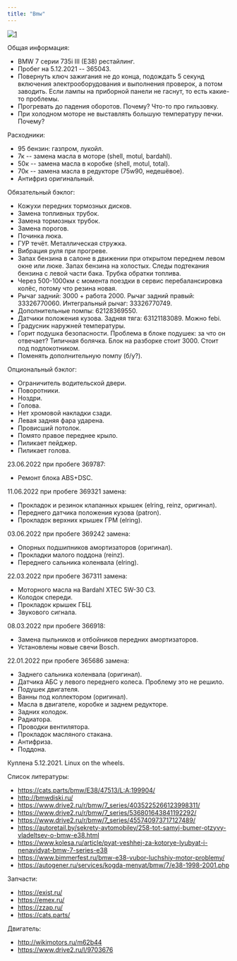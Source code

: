 ```yaml
---
title: "Bmw"
---
```


[![1](/bmw/bmw.jpg)](/bmw/bmw.jpg)

Общая информация:
* BMW 7 серии 735i III (E38) рестайлинг.
* Пробег на 5.12.2021 -- 365043.
* Повернуть ключ зажигания не до конца, подождать 5 секунд включения электрооборудования и выполнения проверок, а потом заводить. Если лампы на приборной панели не гаснут, то есть какие-то проблемы.
* Прогревать до падения оборотов. Почему? Что-то про гильзовку.
* При холодном моторе не выставлять большую температуру печки. Почему?

Расходники:
* 95 бензин: газпром, лукойл.
* 7к -- замена масла в моторе (shell, motul, bardahl).
* 50к -- замена масла в коробке (shell, motul, total).
* 70к -- замена масла в редукторе (75w90, недешёвое).
* Антифриз оригинальный.

Обязательный бэклог:
* Кожухи передних тормозных дисков.
* Замена топливных трубок.
* Замена тормозных трубок.
* Замена порогов.
* Починка люка.
* ГУР течёт. Металлическая стружка.
* Вибрация руля при прогреве.
* Запах бензина в салоне в движении при открытом переднем левом окне или люке. Запах бензина на холостых. Следы подтекания бензина с левой части бака. Трубка обратки топлива.
* Через 500-1000км с момента поездки в сервис перебалансировка колёс, потому что резина новая.
* Рычаг задний: 3000 + работа 2000. Рычаг задний правый: 33326770060. Интегральный рычаг: 33326770749.
* Дополнительные помпы: 62128369550.
* Датчики положения кузова. Задняя тяга: 63121183089. Можно febi.
* Градусник наружней температуры.
* Горит подушка безопасности. Проблема в блоке подушек: за что он отвечает? Типичная болячка. Блок на разборке стоит 3000. Стоит под подлокотником.
* Поменять дополнительную помпу (б/у?).

Опциональный бэклог:
* Ограничитель водительской двери.
* Поворотники.
* Ноздри.
* Голова.
* Нет хромовой накладки сзади.
* Левая задняя фара ударена.
* Провисший потолок.
* Помято правое переднее крыло.
* Пиликает пейджер.
* Пиликает голова.

23.06.2022 при пробеге 369787:
* Ремонт блока ABS+DSC.

11.06.2022 при пробеге 369321 замена:
* Прокладок и резинок клапанных крышек (elring, reinz, оригинал).
* Переднего датчика положения кузова (patron).
* Прокладок верхних крышек ГРМ (elring).

03.06.2022 при пробеге 369242 замена:
* Опорных подшипников амортизаторов (оригинал).
* Прокладки малого поддона (reinz).
* Переднего сальника коленвала (elring).

22.03.2022 при пробеге 367311 замена:
* Моторного масла на Bardahl XTEC 5W-30 C3.
* Колодок спереди.
* Прокладок крышек ГБЦ.
* Звукового сигнала.

08.03.2022 при пробеге 366918:
* Замена пыльников и отбойников передних амортизаторов.
* Установлены новые свечи Bosch.

22.01.2022 при пробеге 365686 замена:
* Заднего сальника коленвала (оригинал).
* Датчика АБС у левого переднего колеса. Проблему это не решило.
* Подушек двигателя.
* Ванны под коллектором (оригинал).
* Масла в двигателе, коробке и заднем редукторе.
* Задних колодок.
* Радиатора.
* Проводки вентилятора.
* Прокладок масляного стакана.
* Антифриза.
* Поддона.

Куплена 5.12.2021. Linux on the wheels. 

Список литературы:
* https://cats.parts/bmw/E38/47513/L:A:199904/
* http://bmwdiski.ru/
* https://www.drive2.ru/r/bmw/7_series/4035225266123998311/
* https://www.drive2.ru/r/bmw/7_series/536801643841192292/
* https://www.drive2.ru/r/bmw/7_series/455740973717127489/
* https://autoretail.by/sekrety-avtomobiley/258-tot-samyj-bumer-otzyvy-vladeltsev-o-bmw-e38.html
* https://www.kolesa.ru/article/pyat-veshhej-za-kotorye-lyubyat-i-nenavidyat-bmw-7-series-e38
* https://www.bimmerfest.ru/bmw-e38-vubor-luchshiy-motor-problemy/
* https://autogener.ru/services/kogda-menyat/bmw/7/e38-1998-2001.php

Запчасти:
* https://exist.ru/
* https://emex.ru/
* https://zzap.ru/
* https://cats.parts/

Двигатель:
* http://wikimotors.ru/m62b44
* https://www.drive2.ru/l/9703676
